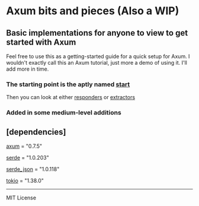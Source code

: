 # Axum bits and pieces (Also a WIP)

## Basic implementations for anyone to view to get started with Axum

Feel free to use this as a getting-started guide for a quick setup for Axum.  I wouldn't exactly call this an Axum tutorial, just more a demo of using it.  I'll add more in time.

### The starting point is the aptly named [start](https://github.com/Muddanak/axum-bits/tree/master/basics/start/src/main.rs)

Then you can look at either [responders](https://github.com/Muddanak/axum-bits/tree/master/basics/responders) or [extractors](https://github.com/Muddanak/axum-bits/tree/master/basics/extractors)

### Added in some medium-level additions

## [dependencies]

[axum](https://crates.io/crates/axum) = "0.7.5"

[serde](https://crates.io/crates/serde) = "1.0.203"

[serde_json](https://crates.io/crates/serde_json) = "1.0.118"

[tokio](https://crates.io/crates/tokio) = "1.38.0"

---
MIT License
